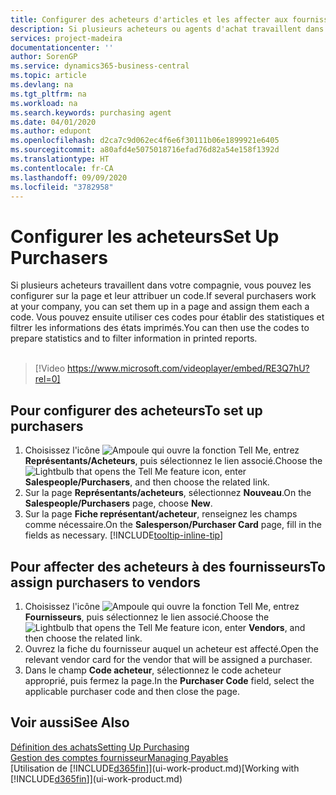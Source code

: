 ```yaml
---
title: Configurer des acheteurs d'articles et les affecter aux fournisseurs| Microsoft Docs
description: Si plusieurs acheteurs ou agents d'achat travaillent dans votre compagnie, vous pouvez les planifier pour l'analyse statistique.
services: project-madeira
documentationcenter: ''
author: SorenGP
ms.service: dynamics365-business-central
ms.topic: article
ms.devlang: na
ms.tgt_pltfrm: na
ms.workload: na
ms.search.keywords: purchasing agent
ms.date: 04/01/2020
ms.author: edupont
ms.openlocfilehash: d2ca7c9d062ec4f6e6f30111b06e1899921e6405
ms.sourcegitcommit: a80afd4e5075018716efad76d82a54e158f1392d
ms.translationtype: HT
ms.contentlocale: fr-CA
ms.lasthandoff: 09/09/2020
ms.locfileid: "3782958"
---
```

# <a name="set-up-purchasers"></a><span data-ttu-id="8f85f-103">Configurer les acheteurs</span><span class="sxs-lookup"><span data-stu-id="8f85f-103">Set Up Purchasers</span></span>
<span data-ttu-id="8f85f-104">Si plusieurs acheteurs travaillent dans votre compagnie, vous pouvez les configurer sur la page et leur attribuer un code.</span><span class="sxs-lookup"><span data-stu-id="8f85f-104">If several purchasers work at your company, you can set them up in a page and assign them each a code.</span></span> <span data-ttu-id="8f85f-105">Vous pouvez ensuite utiliser ces codes pour établir des statistiques et filtrer les informations des états imprimés.</span><span class="sxs-lookup"><span data-stu-id="8f85f-105">You can then use the codes to prepare statistics and to filter information in printed reports.</span></span><br><br>  

> [!Video https://www.microsoft.com/videoplayer/embed/RE3Q7hU?rel=0]

## <a name="to-set-up-purchasers"></a><span data-ttu-id="8f85f-106">Pour configurer des acheteurs</span><span class="sxs-lookup"><span data-stu-id="8f85f-106">To set up purchasers</span></span>
1. <span data-ttu-id="8f85f-107">Choisissez l'icône ![Ampoule qui ouvre la fonction Tell Me](media/ui-search/search_small.png "Dites-moi ce que vous voulez faire"), entrez **Représentants/Acheteurs**, puis sélectionnez le lien associé.</span><span class="sxs-lookup"><span data-stu-id="8f85f-107">Choose the ![Lightbulb that opens the Tell Me feature](media/ui-search/search_small.png "Tell me what you want to do") icon, enter **Salespeople/Purchasers**, and then choose the related link.</span></span>
2. <span data-ttu-id="8f85f-108">Sur la page **Représentants/acheteurs**, sélectionnez **Nouveau**.</span><span class="sxs-lookup"><span data-stu-id="8f85f-108">On the **Salespeople/Purchasers** page, choose **New**.</span></span>
3. <span data-ttu-id="8f85f-109">Sur la page **Fiche représentant/acheteur**, renseignez les champs comme nécessaire.</span><span class="sxs-lookup"><span data-stu-id="8f85f-109">On the **Salesperson/Purchaser Card** page, fill in the fields as necessary.</span></span> [!INCLUDE[tooltip-inline-tip](includes/tooltip-inline-tip_md.md)]

## <a name="to-assign-purchasers-to-vendors"></a><span data-ttu-id="8f85f-110">Pour affecter des acheteurs à des fournisseurs</span><span class="sxs-lookup"><span data-stu-id="8f85f-110">To assign purchasers to vendors</span></span>
1. <span data-ttu-id="8f85f-111">Choisissez l'icône ![Ampoule qui ouvre la fonction Tell Me](media/ui-search/search_small.png "Dites-moi ce que vous voulez faire"), entrez **Fournisseurs**, puis sélectionnez le lien associé.</span><span class="sxs-lookup"><span data-stu-id="8f85f-111">Choose the ![Lightbulb that opens the Tell Me feature](media/ui-search/search_small.png "Tell me what you want to do") icon, enter **Vendors**, and then choose the related link.</span></span>
2. <span data-ttu-id="8f85f-112">Ouvrez la fiche du fournisseur auquel un acheteur est affecté.</span><span class="sxs-lookup"><span data-stu-id="8f85f-112">Open the relevant vendor card for the vendor that will be assigned a purchaser.</span></span>
3. <span data-ttu-id="8f85f-113">Dans le champ **Code acheteur**, sélectionnez le code acheteur approprié, puis fermez la page.</span><span class="sxs-lookup"><span data-stu-id="8f85f-113">In the **Purchaser Code** field, select the applicable purchaser code and then close the page.</span></span>

## <a name="see-also"></a><span data-ttu-id="8f85f-114">Voir aussi</span><span class="sxs-lookup"><span data-stu-id="8f85f-114">See Also</span></span>
[<span data-ttu-id="8f85f-115">Définition des achats</span><span class="sxs-lookup"><span data-stu-id="8f85f-115">Setting Up Purchasing</span></span>](purchasing-setup-purchasing.md)  
[<span data-ttu-id="8f85f-116">Gestion des comptes fournisseur</span><span class="sxs-lookup"><span data-stu-id="8f85f-116">Managing Payables</span></span>](payables-manage-payables.md)  
<span data-ttu-id="8f85f-117">[Utilisation de [!INCLUDE[d365fin](includes/d365fin_md.md)]](ui-work-product.md)</span><span class="sxs-lookup"><span data-stu-id="8f85f-117">[Working with [!INCLUDE[d365fin](includes/d365fin_md.md)]](ui-work-product.md)</span></span>

